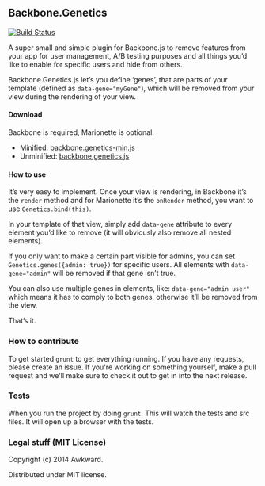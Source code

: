 ## Backbone.Genetics

[![Build Status](https://travis-ci.org/awkward/backbone.genetics.svg)](https://travis-ci.org/awkward/backbone.genetics)

A super small and simple plugin for Backbone.js to remove features from your app for user management, A/B testing purposes and all things you’d like to enable for specific users and hide from others.

Backbone.Genetics.js let’s you define ‘genes’, that are parts of your template (defined as `data-gene="myGene"`), which will be removed from your view during the rendering of your view.

#### Download
Backbone is required, Marionette is optional.
* Minified: [backbone.genetics-min.js](https://raw.githubusercontent.com/awkward/backbone.genetics/v0.0.2/backbone.genetics-min.js)
* Unminified: [backbone.genetics.js](https://raw.githubusercontent.com/awkward/backbone.genetics/v0.0.2/backbone.genetics.js)

#### How to use
It’s very easy to implement. Once your view is rendering, in Backbone it’s the `render` method and for Marionette it’s the `onRender` method, you want to use `Genetics.bind(this)`.

In your template of that view, simply add `data-gene` attribute to every element you’d like to remove (it will obviously also remove all nested elements).

If you only want to make a certain part visible for admins, you can set `Genetics.genes({admin: true})` for specific users. All elements with `data-gene="admin"` will be removed if that gene isn’t true.

You can also use multiple genes in elements, like: `data-gene="admin user"` which means it has to comply to both genes, otherwise it’ll be removed from the view.

That’s it.

### How to contribute

To get started `grunt` to get everything running. If you have any requests, please create an issue. If you're working on something yourself, make a pull request and we'll make sure to check it out to get in into the next release.

### Tests

When you run the project by doing `grunt`. This will watch the tests and src files. It will open up a browser with the tests.

### Legal stuff (MIT License)

Copyright (c) 2014 Awkward.

Distributed under MIT license.
